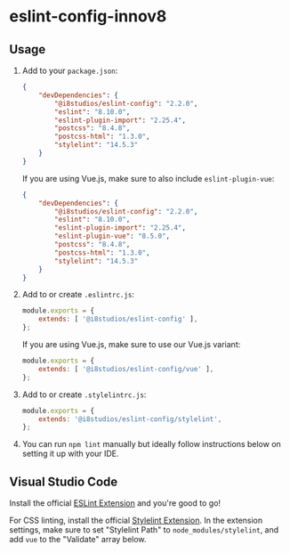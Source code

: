 # eslint-config-innov8

## Usage
1. Add to your `package.json`:
    ```json
    {
        "devDependencies": {
            "@i8studios/eslint-config": "2.2.0",
            "eslint": "8.10.0",
            "eslint-plugin-import": "2.25.4",
            "postcss": "8.4.8",
            "postcss-html": "1.3.0",
            "stylelint": "14.5.3"
        }
    }
    ```

    If you are using Vue.js, make sure to also include `eslint-plugin-vue`:
    ```json
    {
        "devDependencies": {
            "@i8studios/eslint-config": "2.2.0",
            "eslint": "8.10.0",
            "eslint-plugin-import": "2.25.4",
            "eslint-plugin-vue": "8.5.0",
            "postcss": "8.4.8",
            "postcss-html": "1.3.0",
            "stylelint": "14.5.3"
        }
    }
    ```

2. Add to or create `.eslintrc.js`:
    ```js
    module.exports = {
        extends: [ '@i8studios/eslint-config' ],
    };
    ```

    If you are using Vue.js, make sure to use our Vue.js variant:
    ```js
    module.exports = {
        extends: [ '@i8studios/eslint-config/vue' ],
    };
    ```

3. Add to or create `.stylelintrc.js`:
    ```js
    module.exports = {
        extends: '@i8studios/eslint-config/stylelint',
    };
    ```

4. You can run `npm lint` manually but ideally follow instructions below on setting it up with your IDE.

## Visual Studio Code

Install the official [ESLint Extension](https://marketplace.visualstudio.com/items?itemName=dbaeumer.vscode-eslint) and you're good to go!

For CSS linting, install the official [Stylelint Extension](https://marketplace.visualstudio.com/items?itemName=stylelint.vscode-stylelint). In the extension settings, make sure to set "Stylelint Path" to `node_modules/stylelint`, and add `vue` to the "Validate" array below.
